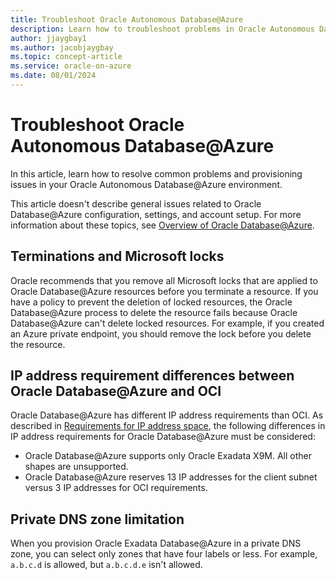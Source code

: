 ```yaml
---
title: Troubleshoot Oracle Autonomous Database@Azure
description: Learn how to troubleshoot problems in Oracle Autonomous Database@Azure.
author: jjaygbay1
ms.author: jacobjaygbay
ms.topic: concept-article
ms.service: oracle-on-azure
ms.date: 08/01/2024
---
```


# Troubleshoot Oracle Autonomous Database@Azure

In this article, learn how to resolve common problems and provisioning issues in your Oracle Autonomous Database@Azure environment.

This article doesn't describe general issues related to Oracle Database@Azure configuration, settings, and account setup. For more information about these topics, see [Overview of Oracle Database@Azure](https://docs.oracle.com/iaas/Content/multicloud/oaaoverview.htm).

## Terminations and Microsoft locks

Oracle recommends that you remove all Microsoft locks that are applied to Oracle Database@Azure resources before you terminate a resource. If you have a policy to prevent the deletion of locked resources, the Oracle Database@Azure process to delete the resource fails because Oracle Database@Azure can't delete locked resources. For example, if you created an Azure private endpoint, you should remove the lock before you delete the resource.

## IP address requirement differences between Oracle Database@Azure and OCI

Oracle Database@Azure has different IP address requirements than OCI. As described in [Requirements for IP address space](https://docs.oracle.com/iaas/exadatacloud/doc/ecs-network-setup.html#ECSCM-GUID-D5C577A1-BC11-470F-8A91-77609BBEF1EA), the following differences in IP address requirements for Oracle Database@Azure must be considered:

- Oracle Database@Azure supports only Oracle Exadata X9M. All other shapes are unsupported.
- Oracle Database@Azure reserves 13 IP addresses for the client subnet versus 3 IP addresses for OCI requirements.

## Private DNS zone limitation

When you provision Oracle Exadata Database@Azure in a private DNS zone, you can select only zones that have four labels or less. For example, `a.b.c.d` is allowed, but `a.b.c.d.e` isn't allowed.

